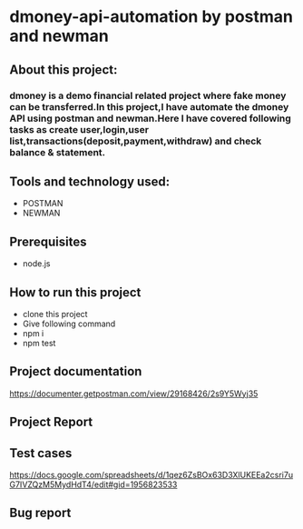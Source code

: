 # dmoney-api-automation by postman and newman

## About this project:
### dmoney is a demo financial related project where fake money can be transferred.In this project,I have automate the dmoney API using postman and newman.Here I have covered following tasks as create user,login,user list,transactions(deposit,payment,withdraw) and check balance & statement.

## Tools and technology used:
- POSTMAN
- NEWMAN

## Prerequisites
- node.js

## How to run this project
- clone this project
- Give following command
- npm i
- npm test


## Project documentation
https://documenter.getpostman.com/view/29168426/2s9Y5Wyj35

## Project Report 


## Test cases
https://docs.google.com/spreadsheets/d/1qez6ZsBOx63D3XlUKEEa2csri7uG7IVZQzM5MydHdT4/edit#gid=1956823533

## Bug report 



